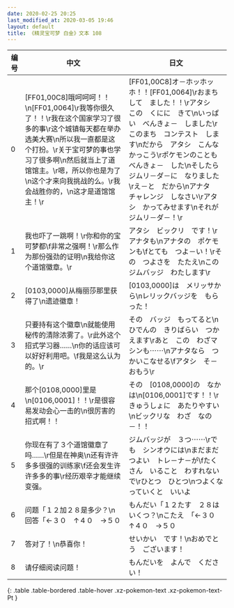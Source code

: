 ```yaml
---
date: 2020-02-25 20:25
last_modified_at: 2020-03-05 19:46
layout: default
title: 《精灵宝可梦 白金》文本 108
---
```

| 编号 | 中文 | 日文 |
| ---- | ---- | ---- |
| 0 | [FF01,00C8]哦呵呵呵！！\n[FF01,0064]\r我等你很久了！！\r我在这个国家学习了很多的事\r这个城镇每天都在举办选美大赛\n所以我一直都是这个打扮。\r关于宝可梦的事也学习了很多啊\n然后就当上了道馆馆主。\r嗯，所以你也是为了\n这个才来向我挑战的么。\r我会战胜你的，\n这才是道馆馆主！\r | [FF01,00C8]オ－ホッホッホ！！[FF01,0064]\rおまちして　ました！！\rアタシ　この　くにに　きて\nいっぱい　べんきょ－　しました\rこのまち　コンテスト　します\nだから　アタシ　こんな　かっこう\rポケモンのことも　べんきょ－　した\nそしたら　ジムリ－ダ－に　なりました\rえ－と　だから\nアナタ　チャレンジ　しなさい\rアタシ　かってみせます\nそれが　ジムリ－ダ－！\r |
| 1 | 我也吓了一跳啊！\r你和你的宝可梦都\f非常之强啊！\r那么作为那份强劲的证明\n我给你这个道馆徽章。\r | アタシ　ビックリ　です！\rアナタも\nアナタの　ポケモンも\fとても　つよ－い！\rその　つよさを　たたえ\nこの　ジムバッジ　わたします\r |
| 2 | [0103,0000]从梅丽莎那里获得了\n遗迹徽章！ | [0103,0000]は　メリッサから\nレリックバッジを　もらった！ |
| 3 | 只要持有这个徽章\n就能使用秘传的清除浓雾了。\r此外这个招式学习器……\n你的话应该可以好好利用吧。\f我是这么认为的。\r | その　バッジ　もってると\nひでんの　きりばらい　つかえます\rあと　この　わざマシンも⋯⋯\nアナタなら　つかいこなせる\fアタシ　そ－　おもう\r |
| 4 | 那个[0108,0000]里是\n[0106,0001]！！\r是很容易发动会心一击的\n很厉害的招式啊！！ | その　[0108,0000]の　なかは\n[0106,0001]です！！\rきゅうしょに　あたりやすい\nビックリな　わざ　なの－！！ |
| 5 | 你现在有了３个道馆徽章了吗……\r但是在神奥\n还有许许多多很强的训练家\f还会发生许许多多的事\r经历艰辛才能继续变强。 | ジムバッジが　３つ⋯⋯\rでも　シンオウには\nまだまだ　つよい　トレ－ナ－が\fたくさん　いること　わすれないで\rひとつ　ひとつ\nつよくなっていくと　いいよ |
| 6 | 问题「１２加２８是多少？\n回答「←３０　↑４０　→５０ | もんだい「１２たす　２８は　いくつ？\nこたえ　「←３０　↑４０　→５０ |
| 7 | 答对了！\n恭喜你！ | せいかい　です！\nおめでとう　ございます！ |
| 8 | 请仔细阅读问题！ | もんだいを　よんで　ください！ |
{: .table .table-bordered .table-hover .xz-pokemon-text .xz-pokemon-text-Pt }